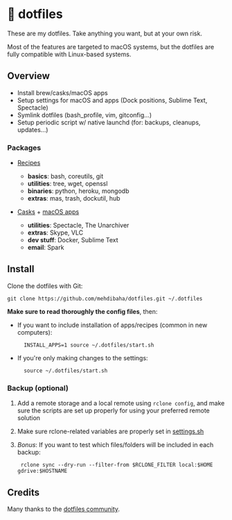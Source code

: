 # 🔨 dotfiles

These are my dotfiles. Take anything you want, but at your own risk.

Most of the features are targeted to macOS systems, but the dotfiles are fully compatible with Linux-based systems.

## Overview

* Install brew/casks/macOS apps
* Setup settings for macOS and apps (Dock positions, Sublime Text, Spectacle)
* Symlink dotfiles (bash_profile, vim, gitconfig...)
* Setup periodic script w/ native launchd (for: backups, cleanups, updates...)

### Packages

* [Recipes](https://brew.sh)
    * **basics**: bash, coreutils, git
    * **utilities**: tree, wget, openssl
    * **binaries**: python, heroku, mongodb
    * **extras**: mas, trash, dockutil, hub

* [Casks](https://caskroom.github.io) + [macOS apps](https://github.com/mas-cli/mas)
    * **utilities**: Spectacle, The Unarchiver
    * **extras**:  Skype, VLC
    * **dev stuff**: Docker, Sublime Text
    * **email**: Spark

## Install

Clone the dotfiles with Git:

    git clone https://github.com/mehdibaha/dotfiles.git ~/.dotfiles

**Make sure to read thoroughly the config files**, then:

* If you want to include installation of apps/recipes (common in new computers):

        INSTALL_APPS=1 source ~/.dotfiles/start.sh

* If you're only making changes to the settings:

        source ~/.dotfiles/start.sh

### Backup (optional)

1. Add a remote storage and a local remote using `rclone config`, and make sure the scripts are set up properly for using your preferred remote solution
2. Make sure rclone-related variables are properly set in [settings.sh](os/macos_settings.sh)
3. *Bonus*: If you want to test which files/folders will be included in each backup:

        rclone sync --dry-run --filter-from $RCLONE_FILTER local:$HOME gdrive:$HOSTNAME

## Credits

Many thanks to the [dotfiles community](https://dotfiles.github.io).
